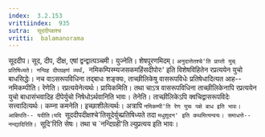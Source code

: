 ```yaml
---
index:  3.2.153
vrittiindex:  935
sutra:  सूददीपक्षश्च
vritti:  balamanorama 
---
```


सूददीप। सूद, दीप, दीक्ष, एषां द्वन्द्वात्पञ्चमी। युज्नेति। शेषपूरणमिदम्। `अनुदात्तेतश्चे'ति प्राप्तो युच् प्रतिषिध्यते। नन्विह दीपग्रहणं व्यर्थं, `नमिकम्पिस्म्यजसकमहिंसदीपोरः' इति विशेषविहितेन रप्रत्ययेन युचो बाधसिद्धेः। नच वाऽसरूपविधिना तद्बाधः शङ्क्यः, ताच्छीलिकेषु वासरूपविधेः प्रतिषेधादित्यत आह-- नमिकम्पीति। रेणेति। रप्रत्ययेनेत्यर्थः। प्रायिकमिति। तथा चाऽत्र वासरूपविधिना ताच्छीलिकेनापि रप्रत्ययेन युचो बाधासंभवादिह दीपेर्युचो निषेधोऽर्थवानिति भावः। तेनेति। ताच्छीलिकेऽपि क्वचिद्वासरूपविदेः सत्त्वादित्यर्थः। कम्ना कमनेति। इच्छाशीलेत्यर्थः। अत्रापि `नमिकम्पी'ति रेण युचः पक्षे बाध इति भावः। आक्षिपति-- यदीति।यदि `सूददीपदीक्षश्चे'तिसूदेर्युच्प्रतिषिध्यते तदा `मधुशूदन' इति कथमित्यन्वयः। समाधत्ते-- नन्द्यादिरिति। `सूदि'रिति सेषः। तथा च `नन्दिग्रही'ति ल्युप्रत्यय इति भावः। 

